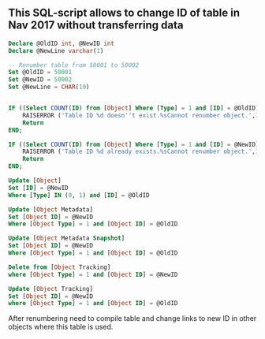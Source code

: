 ## This SQL-script allows to change ID of table in Nav 2017 without transferring data

```SQL
Declare @OldID int, @NewID int
Declare @NewLine varchar(1)

-- Renumber table from 50001 to 50002
Set @OldID = 50001
Set @NewID = 50002
Set @NewLine = CHAR(10)


IF ((Select COUNT(ID) from [Object] Where [Type] = 1 and [ID] = @OldID) = 0) BEGIN
	RAISERROR ('Table ID %d doesn''t exist.%sCannot renumber object.',16,1, @OldID, @NewLine)
	Return
END;

IF ((Select COUNT(ID) from [Object] Where [Type] = 1 and [ID] = @NewID) > 0) BEGIN
	RAISERROR ('Table ID %d already exists.%sCannot renumber object.',16,1, @NewID, @NewLine)
	Return
END;

Update [Object]
Set [ID] = @NewID
Where [Type] IN (0, 1) and [ID] = @OldID

Update [Object Metadata]
Set [Object ID] = @NewID
Where [Object Type] = 1	and [Object ID] = @OldID

Update [Object Metadata Snapshot]
Set [Object ID] = @NewID
Where [Object Type] = 1	and [Object ID] = @OldID

Delete from [Object Tracking]
where [Object Type] = 1 and [Object ID] = @NewID

Update [Object Tracking]
Set [Object ID] = @NewID
where [Object Type] = 1	and [Object ID] = @OldID

```
After renumbering need to compile table and change links  to new ID in other objects where this table is used.
